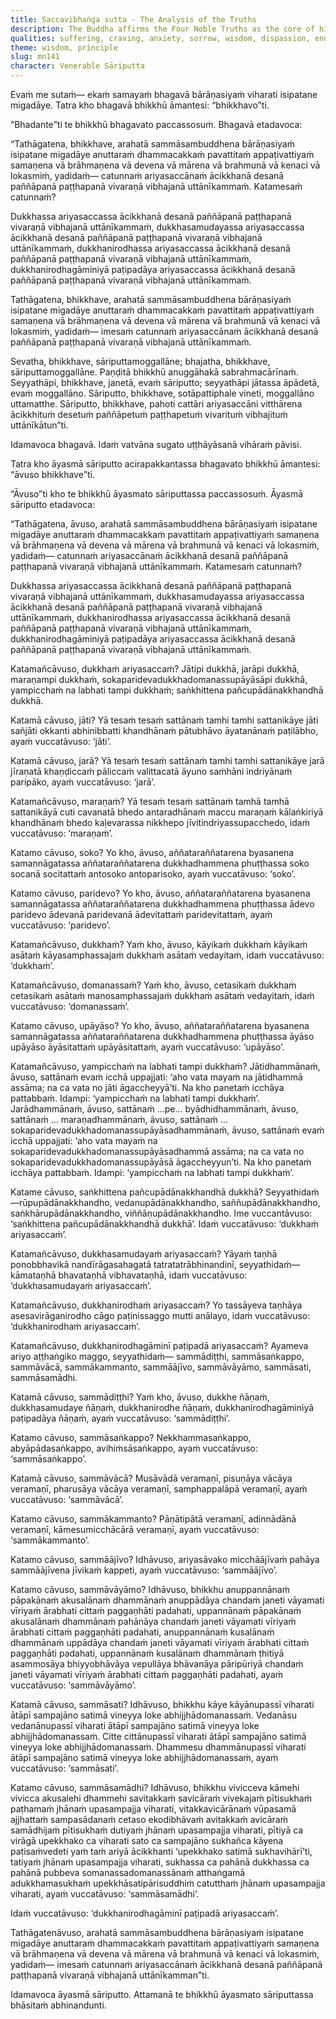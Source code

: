 ```yaml
---
title: Saccavibhaṅga sutta - The Analysis of the Truths
description: The Buddha affirms the Four Noble Truths as the core of his teaching and praises venerable Sāriputta’s deep understanding of them, who then expounds the truths, detailing suffering in all its forms, the arising of suffering rooted in craving, the ending of suffering, and the Noble Eightfold Path as the way of practice leading to the end suffering.
qualities: suffering, craving, anxiety, sorrow, wisdom, dispassion, ending, right view, right speech, right intention, not taking what is not given, right livelihood, right effort, mindfulness, full awareness, collectedness
theme: wisdom, principle
slug: mn141
character: Venerable Sāriputta
---
```


Evaṁ me sutaṁ— ekaṁ samayaṁ bhagavā bārāṇasiyaṁ viharati isipatane migadāye. Tatra kho bhagavā bhikkhū āmantesi: “bhikkhavo”ti.

“Bhadante”ti te bhikkhū bhagavato paccassosuṁ. Bhagavā etadavoca:

“Tathāgatena, bhikkhave, arahatā sammāsambuddhena bārāṇasiyaṁ isipatane migadāye anuttaraṁ dhammacakkaṁ pavattitaṁ appaṭivattiyaṁ samaṇena vā brāhmaṇena vā devena vā mārena vā brahmunā vā kenaci vā lokasmiṁ, yadidaṁ— catunnaṁ ariyasaccānaṁ ācikkhanā desanā paññāpanā paṭṭhapanā vivaraṇā vibhajanā uttānīkammaṁ. Katamesaṁ catunnaṁ?

Dukkhassa ariyasaccassa ācikkhanā desanā paññāpanā paṭṭhapanā vivaraṇā vibhajanā uttānīkammaṁ, dukkhasamudayassa ariyasaccassa ācikkhanā desanā paññāpanā paṭṭhapanā vivaraṇā vibhajanā uttānīkammaṁ, dukkhanirodhassa ariyasaccassa ācikkhanā desanā paññāpanā paṭṭhapanā vivaraṇā vibhajanā uttānīkammaṁ, dukkhanirodhagāminiyā paṭipadāya ariyasaccassa ācikkhanā desanā paññāpanā paṭṭhapanā vivaraṇā vibhajanā uttānīkammaṁ.

Tathāgatena, bhikkhave, arahatā sammāsambuddhena bārāṇasiyaṁ isipatane migadāye anuttaraṁ dhammacakkaṁ pavattitaṁ appaṭivattiyaṁ samaṇena vā brāhmaṇena vā devena vā mārena vā brahmunā vā kenaci vā lokasmiṁ, yadidaṁ— imesaṁ catunnaṁ ariyasaccānaṁ ācikkhanā desanā paññāpanā paṭṭhapanā vivaraṇā vibhajanā uttānīkammaṁ.

Sevatha, bhikkhave, sāriputtamoggallāne; bhajatha, bhikkhave, sāriputtamoggallāne. Paṇḍitā bhikkhū anuggāhakā sabrahmacārīnaṁ. Seyyathāpi, bhikkhave, janetā, evaṁ sāriputto; seyyathāpi jātassa āpādetā, evaṁ moggallāno. Sāriputto, bhikkhave, sotāpattiphale vineti, moggallāno uttamatthe. Sāriputto, bhikkhave, pahoti cattāri ariyasaccāni vitthārena ācikkhituṁ desetuṁ paññāpetuṁ paṭṭhapetuṁ vivarituṁ vibhajituṁ uttānīkātun”ti.

Idamavoca bhagavā. Idaṁ vatvāna sugato uṭṭhāyāsanā vihāraṁ pāvisi.

Tatra kho āyasmā sāriputto acirapakkantassa bhagavato bhikkhū āmantesi: “āvuso bhikkhave”ti.

“Āvuso”ti kho te bhikkhū āyasmato sāriputtassa paccassosuṁ. Āyasmā sāriputto etadavoca:

“Tathāgatena, āvuso, arahatā sammāsambuddhena bārāṇasiyaṁ isipatane migadāye anuttaraṁ dhammacakkaṁ pavattitaṁ appaṭivattiyaṁ samaṇena vā brāhmaṇena vā devena vā mārena vā brahmunā vā kenaci vā lokasmiṁ, yadidaṁ— catunnaṁ ariyasaccānaṁ ācikkhanā desanā paññāpanā paṭṭhapanā vivaraṇā vibhajanā uttānīkammaṁ. Katamesaṁ catunnaṁ?

Dukkhassa ariyasaccassa ācikkhanā desanā paññāpanā paṭṭhapanā vivaraṇā vibhajanā uttānīkammaṁ, dukkhasamudayassa ariyasaccassa ācikkhanā desanā paññāpanā paṭṭhapanā vivaraṇā vibhajanā uttānīkammaṁ, dukkhanirodhassa ariyasaccassa ācikkhanā desanā paññāpanā paṭṭhapanā vivaraṇā vibhajanā uttānīkammaṁ, dukkhanirodhagāminiyā paṭipadāya ariyasaccassa ācikkhanā desanā paññāpanā paṭṭhapanā vivaraṇā vibhajanā uttānīkammaṁ.

Katamañcāvuso, dukkhaṁ ariyasaccaṁ? Jātipi dukkhā, jarāpi dukkhā, maraṇampi dukkhaṁ, sokaparidevadukkhadomanassupāyāsāpi dukkhā, yampicchaṁ na labhati tampi dukkhaṁ; saṅkhittena pañcupādānakkhandhā dukkhā.

Katamā cāvuso, jāti? Yā tesaṁ tesaṁ sattānaṁ tamhi tamhi sattanikāye jāti sañjāti okkanti abhinibbatti khandhānaṁ pātubhāvo āyatanānaṁ paṭilābho, ayaṁ vuccatāvuso: ‘jāti’.

Katamā cāvuso, jarā? Yā tesaṁ tesaṁ sattānaṁ tamhi tamhi sattanikāye jarā jīraṇatā khaṇḍiccaṁ pāliccaṁ valittacatā āyuno saṁhāni indriyānaṁ paripāko, ayaṁ vuccatāvuso: ‘jarā’.

Katamañcāvuso, maraṇaṁ? Yā tesaṁ tesaṁ sattānaṁ tamhā tamhā sattanikāyā cuti cavanatā bhedo antaradhānaṁ maccu maraṇaṁ kālaṅkiriyā khandhānaṁ bhedo kaḷevarassa nikkhepo jīvitindriyassupacchedo, idaṁ vuccatāvuso: ‘maraṇaṁ’.

Katamo cāvuso, soko? Yo kho, āvuso, aññataraññatarena byasanena samannāgatassa aññataraññatarena dukkhadhammena phuṭṭhassa soko socanā socitattaṁ antosoko antoparisoko, ayaṁ vuccatāvuso: ‘soko’.

Katamo cāvuso, paridevo? Yo kho, āvuso, aññataraññatarena byasanena samannāgatassa aññataraññatarena dukkhadhammena phuṭṭhassa ādevo paridevo ādevanā paridevanā ādevitattaṁ paridevitattaṁ, ayaṁ vuccatāvuso: ‘paridevo’.

Katamañcāvuso, dukkhaṁ? Yaṁ kho, āvuso, kāyikaṁ dukkhaṁ kāyikaṁ asātaṁ kāyasamphassajaṁ dukkhaṁ asātaṁ vedayitaṁ, idaṁ vuccatāvuso: ‘dukkhaṁ’.

Katamañcāvuso, domanassaṁ? Yaṁ kho, āvuso, cetasikaṁ dukkhaṁ cetasikaṁ asātaṁ manosamphassajaṁ dukkhaṁ asātaṁ vedayitaṁ, idaṁ vuccatāvuso: ‘domanassaṁ’.

Katamo cāvuso, upāyāso? Yo kho, āvuso, aññataraññatarena byasanena samannāgatassa aññataraññatarena dukkhadhammena phuṭṭhassa āyāso upāyāso āyāsitattaṁ upāyāsitattaṁ, ayaṁ vuccatāvuso: ‘upāyāso’.

Katamañcāvuso, yampicchaṁ na labhati tampi dukkhaṁ? Jātidhammānaṁ, āvuso, sattānaṁ evaṁ icchā uppajjati: ‘aho vata mayaṁ na jātidhammā assāma; na ca vata no jāti āgaccheyyā’ti. Na kho panetaṁ icchāya pattabbaṁ. Idampi: ‘yampicchaṁ na labhati tampi dukkhaṁ’. Jarādhammānaṁ, āvuso, sattānaṁ …pe… byādhidhammānaṁ, āvuso, sattānaṁ … maraṇadhammānaṁ, āvuso, sattānaṁ … sokaparidevadukkhadomanassupāyāsadhammānaṁ, āvuso, sattānaṁ evaṁ icchā uppajjati: ‘aho vata mayaṁ na sokaparidevadukkhadomanassupāyāsadhammā assāma; na ca vata no sokaparidevadukkhadomanassupāyāsā āgaccheyyun’ti. Na kho panetaṁ icchāya pattabbaṁ. Idampi: ‘yampicchaṁ na labhati tampi dukkhaṁ’.

Katame cāvuso, saṅkhittena pañcupādānakkhandhā dukkhā? Seyyathidaṁ—rūpupādānakkhandho, vedanupādānakkhandho, saññupādānakkhandho, saṅkhārupādānakkhandho, viññāṇupādānakkhandho. Ime vuccantāvuso: ‘saṅkhittena pañcupādānakkhandhā dukkhā’. Idaṁ vuccatāvuso: ‘dukkhaṁ ariyasaccaṁ’.

Katamañcāvuso, dukkhasamudayaṁ ariyasaccaṁ? Yāyaṁ taṇhā ponobbhavikā nandīrāgasahagatā tatratatrābhinandinī, seyyathidaṁ— kāmataṇhā bhavataṇhā vibhavataṇhā, idaṁ vuccatāvuso: ‘dukkhasamudayaṁ ariyasaccaṁ’.

Katamañcāvuso, dukkhanirodhaṁ ariyasaccaṁ? Yo tassāyeva taṇhāya asesavirāganirodho cāgo paṭinissaggo mutti anālayo, idaṁ vuccatāvuso: ‘dukkhanirodhaṁ ariyasaccaṁ’.

Katamañcāvuso, dukkhanirodhagāminī paṭipadā ariyasaccaṁ? Ayameva ariyo aṭṭhaṅgiko maggo, seyyathidaṁ— sammādiṭṭhi, sammāsaṅkappo, sammāvācā, sammākammanto, sammāājīvo, sammāvāyāmo, sammāsati, sammāsamādhi.

Katamā cāvuso, sammādiṭṭhi? Yaṁ kho, āvuso, dukkhe ñāṇaṁ, dukkhasamudaye ñāṇaṁ, dukkhanirodhe ñāṇaṁ, dukkhanirodhagāminiyā paṭipadāya ñāṇaṁ, ayaṁ vuccatāvuso: ‘sammādiṭṭhi’.

Katamo cāvuso, sammāsaṅkappo? Nekkhammasaṅkappo, abyāpādasaṅkappo, avihiṁsāsaṅkappo, ayaṁ vuccatāvuso: ‘sammāsaṅkappo’.

Katamā cāvuso, sammāvācā? Musāvādā veramaṇī, pisuṇāya vācāya veramaṇī, pharusāya vācāya veramaṇī, samphappalāpā veramaṇī, ayaṁ vuccatāvuso: ‘sammāvācā’.

Katamo cāvuso, sammākammanto? Pāṇātipātā veramaṇī, adinnādānā veramaṇī, kāmesumicchācārā veramaṇī, ayaṁ vuccatāvuso: ‘sammākammanto’.

Katamo cāvuso, sammāājīvo? Idhāvuso, ariyasāvako micchāājīvaṁ pahāya sammāājīvena jīvikaṁ kappeti, ayaṁ vuccatāvuso: ‘sammāājīvo’.

Katamo cāvuso, sammāvāyāmo? Idhāvuso, bhikkhu anuppannānaṁ pāpakānaṁ akusalānaṁ dhammānaṁ anuppādāya chandaṁ janeti vāyamati vīriyaṁ ārabhati cittaṁ paggaṇhāti padahati, uppannānaṁ pāpakānaṁ akusalānaṁ dhammānaṁ pahānāya chandaṁ janeti vāyamati vīriyaṁ ārabhati cittaṁ paggaṇhāti padahati, anuppannānaṁ kusalānaṁ dhammānaṁ uppādāya chandaṁ janeti vāyamati vīriyaṁ ārabhati cittaṁ paggaṇhāti padahati, uppannānaṁ kusalānaṁ dhammānaṁ ṭhitiyā asammosāya bhiyyobhāvāya vepullāya bhāvanāya pāripūriyā chandaṁ janeti vāyamati vīriyaṁ ārabhati cittaṁ paggaṇhāti padahati, ayaṁ vuccatāvuso: ‘sammāvāyāmo’.

Katamā cāvuso, sammāsati? Idhāvuso, bhikkhu kāye kāyānupassī viharati ātāpī sampajāno satimā vineyya loke abhijjhādomanassaṁ. Vedanāsu vedanānupassī viharati ātāpī sampajāno satimā vineyya loke abhijjhādomanassaṁ. Citte cittānupassī viharati ātāpī sampajāno satimā vineyya loke abhijjhādomanassaṁ. Dhammesu dhammānupassī viharati ātāpī sampajāno satimā vineyya loke abhijjhādomanassaṁ, ayaṁ vuccatāvuso: ‘sammāsati’.

Katamo cāvuso, sammāsamādhi? Idhāvuso, bhikkhu vivicceva kāmehi vivicca akusalehi dhammehi savitakkaṁ savicāraṁ vivekajaṁ pītisukhaṁ paṭhamaṁ jhānaṁ upasampajja viharati, vitakkavicārānaṁ vūpasamā ajjhattaṁ sampasādanaṁ cetaso ekodibhāvaṁ avitakkaṁ avicāraṁ samādhijaṁ pītisukhaṁ dutiyaṁ jhānaṁ upasampajja viharati, pītiyā ca virāgā upekkhako ca viharati sato ca sampajāno sukhañca kāyena paṭisaṁvedeti yaṁ taṁ ariyā ācikkhanti ‘upekkhako satimā sukhavihārī’ti, tatiyaṁ jhānaṁ upasampajja viharati, sukhassa ca pahānā dukkhassa ca pahānā pubbeva somanassadomanassānaṁ atthaṅgamā adukkhamasukhaṁ upekkhāsatipārisuddhiṁ catutthaṁ jhānaṁ upasampajja viharati, ayaṁ vuccatāvuso: ‘sammāsamādhi’.

Idaṁ vuccatāvuso: ‘dukkhanirodhagāminī paṭipadā ariyasaccaṁ’.

Tathāgatenāvuso, arahatā sammāsambuddhena bārāṇasiyaṁ isipatane migadāye anuttaraṁ dhammacakkaṁ pavattitaṁ appaṭivattiyaṁ samaṇena vā brāhmaṇena vā devena vā mārena vā brahmunā vā kenaci vā lokasmiṁ, yadidaṁ— imesaṁ catunnaṁ ariyasaccānaṁ ācikkhanā desanā paññāpanā paṭṭhapanā vivaraṇā vibhajanā uttānīkamman”ti.

Idamavoca āyasmā sāriputto. Attamanā te bhikkhū āyasmato sāriputtassa bhāsitaṁ abhinandunti.